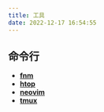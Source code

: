 ```yaml
---
title: 工具
date: 2022-12-17 16:54:55
---
```


## 命令行

- [**fnm**](https://github.com/Schniz/fnm)
- [**htop**](https://github.com/htop-dev/htop)
- [**neovim**](https://github.com/neovim/neovim)
- [**tmux**](https://github.com/tmux/tmux)
